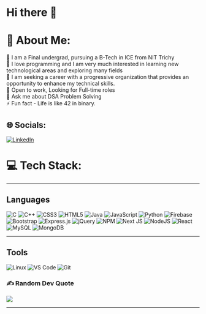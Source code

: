 # Hi there 👋

# 💫 About Me:
🔭 I am a Final undergrad, pursuing a B-Tech in ICE from NIT Trichy<br>👯 I love  programming and I am very much interested in learning new technological areas and exploring many fields<br>🤝 I am seeking a career with a progressive organization that provides an opportunity to enhance my technical skills.<br>🌱 Open to work, Looking for Full-time roles<br>💬 Ask me about DSA Problem Solving<br>⚡ Fun fact - Life is like 42 in binary.


## 🌐 Socials:
[![LinkedIn](https://img.shields.io/badge/LinkedIn-%230077B5.svg?logo=linkedin&logoColor=white)](https://www.linkedin.com/in/rahul-majhi/) 

# 💻 Tech Stack:
<hr></hr>
<h2 align="left">Languages</h2>

![C](https://img.shields.io/badge/c-%2300599C.svg?style=for-the-badge&logo=c&logoColor=white) ![C++](https://img.shields.io/badge/c++-%2300599C.svg?style=for-the-badge&logo=c%2B%2B&logoColor=white) ![CSS3](https://img.shields.io/badge/css3-%231572B6.svg?style=for-the-badge&logo=css3&logoColor=white) ![HTML5](https://img.shields.io/badge/html5-%23E34F26.svg?style=for-the-badge&logo=html5&logoColor=white) ![Java](https://img.shields.io/badge/java-%23ED8B00.svg?style=for-the-badge&logo=java&logoColor=white) ![JavaScript](https://img.shields.io/badge/javascript-%23323330.svg?style=for-the-badge&logo=javascript&logoColor=%23F7DF1E) ![Python](https://img.shields.io/badge/python-3670A0?style=for-the-badge&logo=python&logoColor=ffdd54) ![Firebase](https://img.shields.io/badge/firebase-%23039BE5.svg?style=for-the-badge&logo=firebase) ![Bootstrap](https://img.shields.io/badge/bootstrap-%23563D7C.svg?style=for-the-badge&logo=bootstrap&logoColor=white) ![Express.js](https://img.shields.io/badge/express.js-%23404d59.svg?style=for-the-badge&logo=express&logoColor=%2361DAFB) ![jQuery](https://img.shields.io/badge/jquery-%230769AD.svg?style=for-the-badge&logo=jquery&logoColor=white) ![NPM](https://img.shields.io/badge/NPM-%23000000.svg?style=for-the-badge&logo=npm&logoColor=white) ![Next JS](https://img.shields.io/badge/Next-black?style=for-the-badge&logo=next.js&logoColor=white) ![NodeJS](https://img.shields.io/badge/node.js-6DA55F?style=for-the-badge&logo=node.js&logoColor=white) ![React](https://img.shields.io/badge/react-%2320232a.svg?style=for-the-badge&logo=react&logoColor=%2361DAFB) ![MySQL](https://img.shields.io/badge/mysql-%2300f.svg?style=for-the-badge&logo=mysql&logoColor=white) ![MongoDB](https://img.shields.io/badge/MongoDB-%234ea94b.svg?style=for-the-badge&logo=mongodb&logoColor=white)

<hr></hr>
<h2 align="left">Tools</h2>    

![Linux](https://img.shields.io/badge/linux%20-%231572B6.svg?&style=for-the-badge&logo=linux&logoColor=white)
![VS Code](https://img.shields.io/badge/vscode%20-%23121011.svg?&style=for-the-badge&logo=vscode&logoColor=white)
![Git](https://img.shields.io/badge/git%20-%23E34F26.svg?&style=for-the-badge&logo=git&logoColor=white)
### ✍️ Random Dev Quote
![](https://quotes-github-readme.vercel.app/api?type=horizontal&theme=radical)


---

<!-- Proudly created with GPRM ( https://gprm.itsvg.in ) -->


